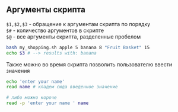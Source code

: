 

## Аргументы скрипта

`$1,$2,$3` - обращение к аргументам скрипта по порядку  
`$#` - количество аргументов в скрипте  
`$@` - все аргументы скрипта, разделенные пробелом

```sh
bash my_shopping.sh apple 5 banana 8 "Fruit Basket" 15
echo $3 # --> results with: banana
```
Также можно во время скрипта позволить пользователю ввести значения  
```sh
echo 'enter your name'
read name # кладем сюда введенное значение

# либо можно короче
read -p 'enter your name ' name
```
